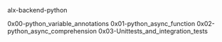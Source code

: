 alx-backend-python


0x00-python_variable_annotations
0x01-python_async_function
0x02-python_async_comprehension
0x03-Unittests_and_integration_tests
